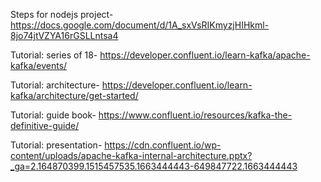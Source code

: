 Steps for nodejs project-
https://docs.google.com/document/d/1A_sxVsRIKmyzjHIHkml-8jo74jtVZYA16rGSLLntsa4

Tutorial: series of 18-
https://developer.confluent.io/learn-kafka/apache-kafka/events/

Tutorial: architecture-
https://developer.confluent.io/learn-kafka/architecture/get-started/

Tutorial: guide book-
https://www.confluent.io/resources/kafka-the-definitive-guide/

Tutorial: presentation-
https://cdn.confluent.io/wp-content/uploads/apache-kafka-internal-architecture.pptx?_ga=2.164870399.1515457535.1663444443-649847722.1663444443
